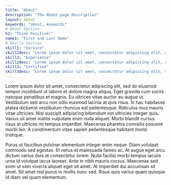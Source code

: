 ```yaml
---
title: "About"
description: "The About page Description"
layout: about
keywords: "about, keywords"
# About Section
h2: "Think Positive!"
name1: "First and Last Name" 
# Skills Section
skill1: "Service"
skill1desc: "Lorem ipsum dolor sit amet, consectetur adipiscing elit, sed do eiusmod tempor incididunt ut labore et dolore magna aliqua."
skill2: "Experience"
skill2desc: "Lorem ipsum dolor sit amet, consectetur adipiscing elit, sed do eiusmod tempor incididunt ut labore et dolore magna aliqua."
skill3: "Certified"
skill3desc: "Lorem ipsum dolor sit amet, consectetur adipiscing elit, sed do eiusmod tempor incididunt ut labore et dolore magna aliqua."
---
```


Lorem ipsum dolor sit amet, consectetur adipiscing elit, sed do eiusmod tempor incididunt ut labore et dolore magna aliqua. Eget gravida cum sociis natoque penatibus et magnis. Eu ultrices vitae auctor eu augue ut. Vestibulum sed arcu non odio euismod lacinia at quis risus. In hac habitasse platea dictumst vestibulum rhoncus est pellentesque. Ridiculus mus mauris vitae ultricies. Nisl suscipit adipiscing bibendum est ultricies integer quis. Varius sit amet mattis vulputate enim nulla aliquet. Morbi blandit cursus risus at ultrices mi tempus imperdiet. Maecenas pharetra convallis posuere morbi leo. A condimentum vitae sapien pellentesque habitant morbi tristique.

Purus ut faucibus pulvinar elementum integer enim neque. Diam volutpat commodo sed egestas. Et netus et malesuada fames ac. At augue eget arcu dictum varius duis at consectetur lorem. Nulla facilisi morbi tempus iaculis urna id volutpat lacus laoreet. Ante in nibh mauris cursus. Maecenas sed enim ut sem viverra aliquet eget sit amet. At imperdiet dui accumsan sit amet. Sit amet nisl purus in mollis nunc sed. Risus quis varius quam quisque id diam vel quam elementum.